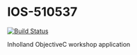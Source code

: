 IOS-510537 
=====================

[![Build Status](https://travis-ci.org/SHoogland/IOS-510537.svg?branch=master)](https://travis-ci.org/SHoogland/IOS-510537)

Inholland ObjectiveC workshop application
